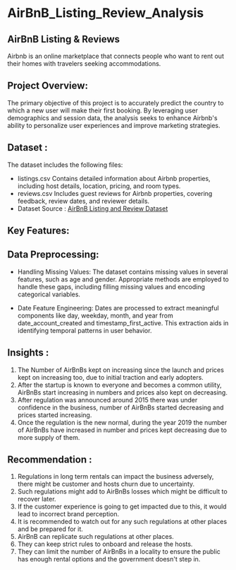 # AirBnB_Listing_Review_Analysis


## AirBnB Listing & Reviews
Airbnb is an online marketplace that connects people who want to rent out their homes with travelers seeking accommodations. 

## Project Overview:

The primary objective of this project is to accurately predict the country to which a new user will make their first booking. By leveraging user demographics and session data, the analysis seeks to enhance Airbnb's ability to personalize user experiences and improve marketing strategies.


## Dataset :
The dataset includes the following files:
- listings.csv
Contains detailed information about Airbnb properties, including host details, location, pricing, and room types.
- reviews.csv
Includes guest reviews for Airbnb properties, covering feedback, review dates, and reviewer details.
- Dataset Source : [AirBnB Listing and Review Dataset](https://www.kaggle.com/datasets/mysarahmadbhat/airbnb-listings-reviews)

## Key Features:

 ## Data Preprocessing:

 * Handling Missing Values: The dataset contains missing values in several features, such as age and gender. Appropriate methods are employed to handle these gaps, including filling missing values and encoding categorical variables.
   
 * Date Feature Engineering: Dates are processed to extract meaningful components like day, weekday, month, and year from date_account_created and timestamp_first_active. This extraction aids in identifying temporal patterns in user behavior.

## Insights :
1. The Number of AirBnBs kept on increasing since the launch and prices kept on increasing too, due to initial traction and early adopters.
2. After the startup is known to everyone and becomes a common utility, AirBnBs start increasing in numbers and prices also kept on decreasing.
3. After regulation was announced around 2015 there was under confidence in the business, number of AirBnBs started decreasing and prices started increasing.
4. Once the regulation is the new normal, during the year 2019 the number of AirBnBs have increased in number and prices kept decreasing due to more supply of them.

## Recommendation :
1. Regulations in long term rentals can impact the business adversely, there might be customer and hosts churn due to uncertainty.
2. Such regulations might add to AirBnBs losses which might be difficult to recover later.
3. If the customer experience is going to get impacted due to this, it would lead to incorrect brand perception.
4. It is recommended to watch out for any such regulations at other places and be prepared for it.
5. AirBnB can replicate such regulations at other places.
6. They can keep strict rules to onboard and release the hosts.
7. They can limit the number of AirBnBs in a locality to ensure the public has enough rental options and the government doesn't step in.
